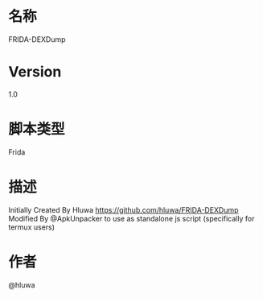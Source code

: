 # 名称
FRIDA-DEXDump
# Version
1.0
# 脚本类型
Frida
# 描述
Initially Created By Hluwa
https://github.com/hluwa/FRIDA-DEXDump
Modified By @ApkUnpacker to use as standalone js script 
(specifically for termux users)
# 作者
@hluwa